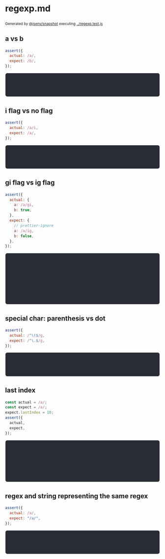 # regexp.md

<sub>
  Generated by <a href="https://github.com/jsenv/core/tree/main/packages/independent/snapshot">@jsenv/snapshot</a> executing <a href="../regexp.test.js">../regexp.test.js</a>
</sub>

## a vs b

```js
assert({
  actual: /a/,
  expect: /b/,
});
```

![img](regexp/a_vs_b_throw.svg)

## i flag vs no flag

```js
assert({
  actual: /a/i,
  expect: /a/,
});
```

![img](regexp/i_flag_vs_no_flag_throw.svg)

## gi flag vs ig flag

```js
assert({
  actual: {
    a: /a/gi,
    b: true,
  },
  expect: {
    // prettier-ignore
    a: /a/ig,
    b: false,
  },
});
```

![img](regexp/gi_flag_vs_ig_flag_throw.svg)

## special char: parenthesis vs dot

```js
assert({
  actual: /^\($/g,
  expect: /^\.$/g,
});
```

![img](regexp/special_char_parenthesis_vs_dot_throw.svg)

## last index

```js
const actual = /a/;
const expect = /a/;
expect.lastIndex = 10;
assert({
  actual,
  expect,
});
```

![img](regexp/last_index_throw.svg)

## regex and string representing the same regex

```js
assert({
  actual: /a/,
  expect: "/a/",
});
```

![img](regexp/regex_and_string_representing_the_same_regex_throw.svg)